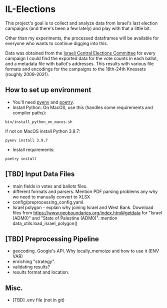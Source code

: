 # IL-Elections

This project's goal is to collect and analyze data from Israel's last election campaigns (and there's been a few lately) and play with that a little bit.

Other than my experiments, the processed dataframes will be available for everyone who wants to continue digging into this.

Data was obtained from the [Israeli Central Elections Committee](https://www.bechirot.gov.il/) for every campaign I could find the exported data for the vote counts in each ballot, and a metadata file with ballot's addresses. This results with various file formats and encodings for the campaigns to the 18th-24th Knessets (roughly 2009-2021).

## How to set up environment

- You'll need [pyenv](https://github.com/pyenv/pyenv#installation) and [poetry](https://python-poetry.org/docs/#installation).
- Install Python. On MacOS, use this (handles some requirements and compiler paths):
```
bin/install_python_on_macos.sh
```
If not on MacOS install Python 3.9.7:
```
pyenv install 3.9.7
```
- Install requirements:
```
poetry install
```


## [TBD] Input Data Files

- main fields in votes and ballots files.
- different formats and parsers. Mention PDF parsing problems any why we need to manually convert to XLSX
- config/preprocessing_config.yaml.
- Israel polygon - explain why joining Israel and West Bank. Download files from https://www.geoboundaries.org/index.html#getdata for "Israel (ADM0)" and "State of Palestine (ADM0)". mention data_utils.load_israel_polygon()


## [TBD] Preprocessing Pipeline

- geocoding. Google's API. Why locally_memoize and how to use it (ENV VAR)
- enriching "strategy".
- validating results?
- results format and location.


## Misc.

- [TBD] .env file (not in git)